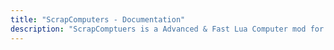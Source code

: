 ```yaml
---
title: "ScrapComputers - Documentation"
description: "ScrapComptuers is a Advanced & Fast Lua Computer mod for Scrap Mechanic."
---
```


